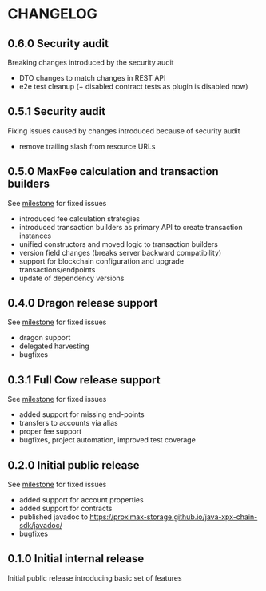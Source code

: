 # CHANGELOG

## 0.6.0 Security audit

Breaking changes introduced by the security audit
* DTO changes to match changes in REST API
* e2e test cleanup (+ disabled contract tests as plugin is disabled now)

## 0.5.1 Security audit

Fixing issues caused by changes introduced because of security audit
* remove trailing slash from resource URLs

## 0.5.0 MaxFee calculation and transaction builders

See [milestone](https://github.com/proximax-storage/java-xpx-chain-sdk/milestone/5?closed=1) for fixed issues
* introduced fee calculation strategies
* introduced transaction builders as primary API to create transaction instances
* unified constructors and moved logic to transaction builders
* version field changes (breaks server backward compatibility)
* support for blockchain configuration and upgrade transactions/endpoints
* update of dependency versions

## 0.4.0 Dragon release support

See [milestone](https://github.com/proximax-storage/java-xpx-chain-sdk/milestone/4?closed=1) for fixed issues
* dragon support
* delegated harvesting
* bugfixes

## 0.3.1 Full Cow release support

See [milestone](https://github.com/proximax-storage/java-xpx-chain-sdk/milestone/3?closed=1) for fixed issues
* added support for missing end-points
* transfers to accounts via alias
* proper fee support
* bugfixes, project automation, improved test coverage

## 0.2.0 Initial public release

See [milestone](https://github.com/proximax-storage/java-xpx-chain-sdk/milestone/2?closed=1) for fixed issues
* added support for account properties
* added support for contracts
* published javadoc to https://proximax-storage.github.io/java-xpx-chain-sdk/javadoc/
* bugfixes

## 0.1.0 Initial internal release

Initial public release introducing basic set of features